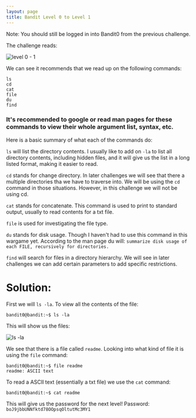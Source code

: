 ```yaml
---
layout: page
title: Bandit Level 0 to Level 1
---
```


Note: You should still be logged in into Bandit0 from the previous challenge.

The challenge reads: 

![level 0 - 1](https://user-images.githubusercontent.com/41026969/49900055-784a8a80-fe2b-11e8-87dd-a317972197d5.png)

We can see it recommends that we read up on the following commands:

```
ls
cd
cat
file
du
find
```
### It's recommended to google or read man pages for these commands to view their whole argument list, syntax, etc.

Here is a basic summary of what each of the commands do:

```ls``` will list the directory contents. I usually like to add on ```-la``` to list all directory contents,
including hidden files, and it will give us the list in a long listed format, making it easier to read.

```cd``` stands for change directory. In later challenges we will see that there a multiple directories tha we have
to traverse into. We will be using the ```cd``` command in those situations. However, in this challenge we will
not be using cd.

```cat``` stands for concatenate. This command is used to print to standard output, usually to read contents
for a txt file.

```file``` is used for investigating the file type.

```du``` stands for disk usage. Though I haven't had to use this command in this wargame yet. According to the 
man page du will: ```summarize disk usage of each FILE, recursively for directories. ``` 

```find``` will search for files in a directory hierarchy. We will see in later challenges we can add certain
parameters to add specific restrictions.

# Solution:

First we will ```ls -la```. To view all the contents of the file:

```
bandit0@bandit:~$ ls -la
```

This will show us the files:

![ls -la](https://user-images.githubusercontent.com/41026969/49900510-c4e29580-fe2c-11e8-8022-d21383b5c4dc.png)

We see that there is a file called ```readme```. Looking into what kind of file it is using the ```file``` command:

```
bandit0@bandit:~$ file readme 
readme: ASCII text
```

To read a ASCII text (essentially a txt file) we use the ```cat``` command:
```
bandit0@bandit:~$ cat readme 
```
This will give us the password for the next level!
Password: ```boJ9jbbUNNfktd78OOpsqOltutMc3MY1```
